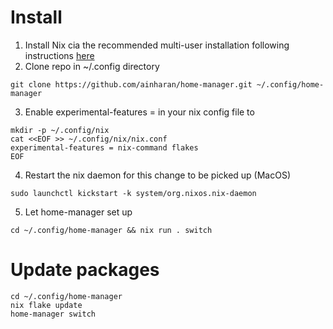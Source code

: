 # Install
1. Install Nix cia the recommended multi-user installation following instructions [here](https://nixos.org/download)
2. Clone repo in ~/.config directory
```
git clone https://github.com/ainharan/home-manager.git ~/.config/home-manager
```
3. Enable experimental-features = in your nix config file to
```
mkdir -p ~/.config/nix
cat <<EOF >> ~/.config/nix/nix.conf
experimental-features = nix-command flakes
EOF
```
4. Restart the nix daemon for this change to be picked up (MacOS)
```
sudo launchctl kickstart -k system/org.nixos.nix-daemon
```

5. Let home-manager set up
```
cd ~/.config/home-manager && nix run . switch

```
# Update packages

```
cd ~/.config/home-manager
nix flake update
home-manager switch
```
